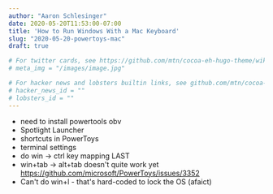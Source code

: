```yaml
---
author: "Aaron Schlesinger"
date: 2020-05-20T11:53:00-07:00
title: 'How to Run Windows With a Mac Keyboard'
slug: "2020-05-20-powertoys-mac"
draft: true

# For twitter cards, see https://github.com/mtn/cocoa-eh-hugo-theme/wiki/Twitter-cards
# meta_img = "/images/image.jpg"

# For hacker news and lobsters builtin links, see github.com/mtn/cocoa-eh-hugo-theme/wiki/Social-Links
# hacker_news_id = ""
# lobsters_id = ""
---
```


- need to install powertools obv 
- Spotlight Launcher
- shortcuts in PowerToys
- terminal settings
- do win -> ctrl key mapping LAST
- win+tab -> alt+tab doesn't quite work yet https://github.com/microsoft/PowerToys/issues/3352
- Can't do win+l - that's hard-coded to lock the OS (afaict)